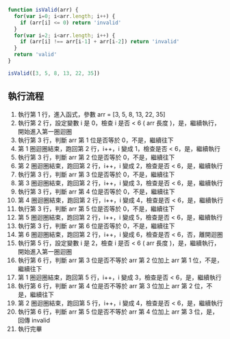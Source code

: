 ``` js
function isValid(arr) {
  for(var i=0; i<arr.length; i++) {
    if (arr[i] <= 0) return 'invalid'
  }
  for(var i=2; i<arr.length; i++) {
    if (arr[i] !== arr[i-1] + arr[i-2]) return 'invalid'
  }
  return 'valid'
}

isValid([3, 5, 8, 13, 22, 35])
```

## 執行流程
1. 執行第 1 行，進入函式，參數 arr = [3, 5, 8, 13, 22, 35] 
2. 執行第 2 行，設定變數 i 是 0，檢查 i 是否 < 6 ( arr 長度 )，是，繼續執行，開始進入第一圈迴圈
3. 執行第 3 行，判斷 arr 第 1 位是否等於 0，不是，繼續往下
4. 第 1 圈迴圈結束，跑回第 2 行，i++，i 變成 1，檢查是否 < 6，是，繼續執行
5. 執行第 3 行，判斷 arr 第 2 位是否等於 0，不是，繼續往下
6. 第 2 圈迴圈結束，跑回第 2 行，i++，i 變成 2，檢查是否 < 6，是，繼續執行
7. 執行第 3 行，判斷 arr 第 3 位是否等於 0，不是，繼續往下
8. 第 3 圈迴圈結束，跑回第 2 行，i++，i 變成 3，檢查是否 < 6，是，繼續執行
9. 執行第 3 行，判斷 arr 第 4 位是否等於 0，不是，繼續往下
10. 第 4 圈迴圈結束，跑回第 2 行，i++，i 變成 4，檢查是否 < 6，是，繼續執行
11. 執行第 3 行，判斷 arr 第 5 位是否等於 0，不是，繼續往下
11. 第 5 圈迴圈結束，跑回第 2 行，i++，i 變成 5，檢查是否 < 6，是，繼續執行
12. 執行第 3 行，判斷 arr 第 6 位是否等於 0，不是，繼續往下
13. 第 6 圈迴圈結束，跑回第 2 行，i++，i 變成 6，檢查是否 < 6，否，離開迴圈
14. 執行第 5 行，設定變數 i 是 2，檢查 i 是否 < 6 ( arr 長度 )，是，繼續執行，開始進入第一圈迴圈
15. 執行第 6 行，判斷 arr 第 3 位是否不等於 arr 第 2 位加上 arr 第 1 位，不是，繼續往下
16. 第 1 圈迴圈結束，跑回第 5 行，i++，i 變成 3，檢查是否 < 6，是，繼續執行
17. 執行第 6 行，判斷 arr 第 4 位是否不等於 arr 第 3 位加上 arr 第 2 位，不是，繼續往下
18. 第 2 圈迴圈結束，跑回第 5 行，i++，i 變成 4，檢查是否 < 6，是，繼續執行
19. 執行第 6 行，判斷 arr 第 5 位是否不等於 arr 第 4 位加上 arr 第 3 位，是，回傳 invalid
20. 執行完畢  
